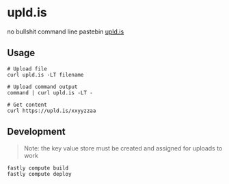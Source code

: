 # upld.is

no bullshit command line pastebin [upld.is](https://upld.is)

## Usage

```
# Upload file
curl upld.is -LT filename

# Upload command output
command | curl upld.is -LT -

# Get content
curl https://upld.is/xxyyzzaa
```

## Development

> Note: the key value store must be created and assigned for uploads to work

```
fastly compute build
fastly compute deploy
```
